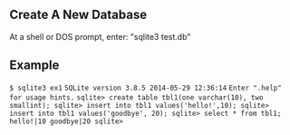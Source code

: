 ## Create A New Database

At a shell or DOS prompt, enter: "sqlite3 test.db"

## Example

` $ sqlite3 ex1 `
` SQLite version 3.8.5 2014-05-29 12:36:14 `
` Enter ".help" for usage hints. `
` sqlite> create table tbl1(one varchar(10), two smallint);
 sqlite> insert into tbl1 values('hello!',10);
sqlite> insert into tbl1 values('goodbye', 20);
sqlite> select * from tbl1;
hello!|10
goodbye|20
sqlite> `
